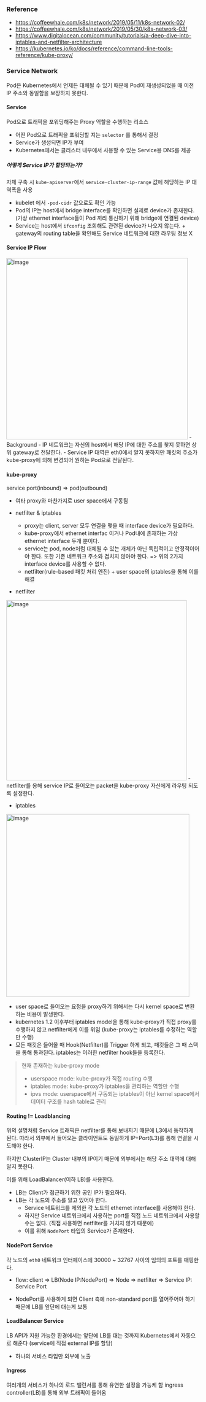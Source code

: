 ### Reference
- https://coffeewhale.com/k8s/network/2019/05/11/k8s-network-02/
- https://coffeewhale.com/k8s/network/2019/05/30/k8s-network-03/
- https://www.digitalocean.com/community/tutorials/a-deep-dive-into-iptables-and-netfilter-architecture
- https://kubernetes.io/ko/docs/reference/command-line-tools-reference/kube-proxy/

### Service Network
Pod은 Kubernetes에서 언제든 대체될 수 있기 때문에 Pod이 재생성되었을 때 이전 IP 주소와 동일함을 보장하지 못한다.

#### Service
Pod으로 트래픽을 포워딩해주는 Proxy 역할을 수행하는 리소스
- 어떤 Pod으로 트래픽을 포워딩할 지는 `selector` 를 통해서 결정
- Service가 생성되면 IP가 부여
- Kubernetes에서는 클러스터 내부에서 사용할 수 있는 Service용 DNS를 제공

##### 어떻게 Service IP가 할당되는가?
자체 구축 시 `kube-apiserver`에서 `service-cluster-ip-range` 값에 해당하는 IP 대역폭을 사용
- kubelet 에서 `-pod-cidr` 값으로도 확인 가능
- Pod의 IP는 host에서 bridge interface를 확인하면 실제로 device가 존재한다. (가상 ethernet interface들이 Pod 끼리 통신하기 위해 bridge에 연결된 device)
- Service는 host에서 `ifconfig` 조회해도 관련된 device가 나오지 않는다. + gateway의 routing table을 확인해도 Service 네트워크에 대한 라우팅 정보 X

#### Service IP Flow
<img width="473" alt="image" src="https://user-images.githubusercontent.com/44525736/226187242-a253d5a0-3422-466c-bea0-253343a3382c.png">
- Background
	- IP 네트워크는 자신의 host에서 해당 IP에 대한 주소를 찾지 못하면 상위 gateway로 전달한다.
- Service IP 대역은 eth0에서 알지 못하지만 패킷의 주소가 kube-proxy에 의해 변경되어 원하는 Pod으로 전달된다.

#### kube-proxy
service port(inbound) => pod(outbound)
- 여타 proxy와 마찬가지로 user space에서 구동됨
- netfilter & iptables
	- proxy는 client, server 모두 연결을 맺을 때 interface device가 필요하다. 
	- kube-proxy에서 ethernet interfac 이거나 Pod내에 존재하는 가상 ethernet interface 두개 뿐이다. 
	- service는 pod, node처럼 대체될 수 있는 개체가 아닌 독립적이고 안정적이어야 한다. 또한 기존 네트워크 주소와 겹치지 않아야 한다. => 위의 2가지 interface device를 사용할 수 없다.
	- netfilter(rule-based 패킷 처리 엔진) + user space의 iptables을 통해 이를 해결

- netfilter
<img width="470" alt="image" src="https://user-images.githubusercontent.com/44525736/226187254-1829236a-0359-46bc-8949-86d83b496c79.png">
- netfilter를 옹해 service IP로 들어오는 packet을 kube-proxy 자신에게 라우팅 되도록 설정한다.

- iptables
<img width="477" alt="image" src="https://user-images.githubusercontent.com/44525736/226187272-91ab5a47-ac88-49f1-8daf-c2e598924179.png">

- user space로 들어오는 요청을 proxy하기 위해서는 다시 kernel space로 변환하는 비용이 발생한다.
- kubernetes 1.2 이후부터 iptables model을 통해 kube-proxy가 직접 proxy를 수행하지 않고 netfilter에게 이를 위임 (kube-proxy는 iptables를 수정하는 역할만 수행)
- 모든 패킷은 들어올 때 Hook(Netfilter)를 Trigger 하게 되고, 패킷들은 그 때 스택을 통해 통과된다. iptables는 이러한 netfilter hook들을 등록한다.

>현재 존재하는 kube-proxy mode
>- userspace mode: kube-proxy가 직접 routing 수행
>- iptables mode: kube-proxy가 iptables을 관리하는 역할만 수행
>- ipvs mode: userspace에서 구동되는 iptables이 아닌 kernel space에서 데이터 구조를 hash table로 관리


#### Routing != Loadblancing
위의 설명처럼 Service 트래픽은 netfilter를 통해 보내지기 때문에 L3에서 동작하게 된다. 따라서 외부에서 들어오는 클라이언트도 동일하게 IP+Port(L3)를 통해 연결을 시도해야 한다.

하지만 ClusterIP는 Cluster 내부의 IP이기 때문에 외부에서는 해당 주소 대역에 대해 알지 못한다.

이를 위해 LoadBalancer(이하 LB)를 사용한다.
- LB는 Client가 접근하기 위한 공인 IP가 필요하다.
- LB는 각 노드의 주소를 알고 있어야 한다.
	- Service 네트워크를 제외한 각 노드의 ethernet interface를 사용해야 한다.
	- 하지만 Service 네트워크에서 사용하는 port를 직접 노드 네트워크에서 사용할 수는 없다. (직접 사용하면 netfilter를 거치지 않기 때문에)
	- 이를 위해 `NodePort` 타입의 Service가 존재한다.

#### NodePort Service
각 노드의 `eth0` 네트워크 인터페이스에 30000 ~ 32767 사이의 임의의 포트를 매핑한다.
- flow: client => LB(Node IP:NodePort) => Node => netfilter => Service IP: Service Port

- NodePort를 사용하게 되면 Client 측에 non-standard port를 열어주어야 하기 때문에 LB를 앞단에 대는게 보통

#### LoadBalancer Service
LB API가 지원 가능한 환경에서는 앞단에 LB를 대는 것까지 Kubernetes에서 자동으로 해준다 (service에 직접 external IP를 할당)
- 하나의 서비스 타입만 외부에 노출

#### Ingress
여러개의 서비스가 하나의 로드 밸런서를 통해 유연한 설정을 가능케 함
ingress controller(LB)를 통해 외부 트래픽이 들어옴

